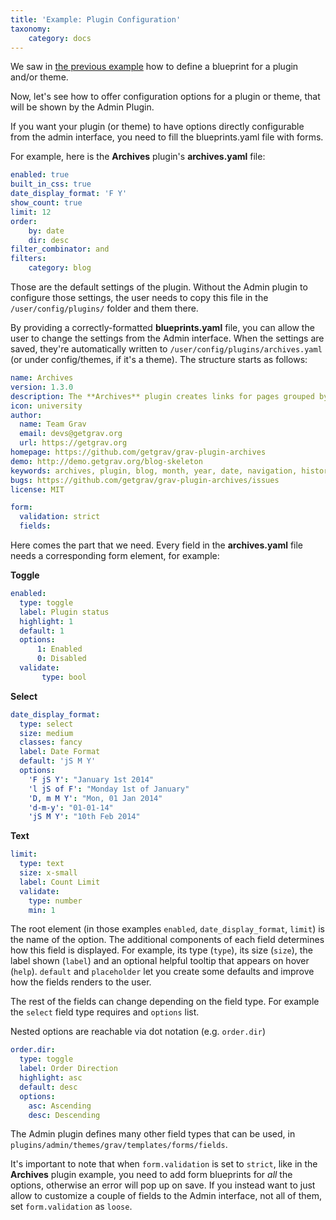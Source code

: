 ```yaml
---
title: 'Example: Plugin Configuration'
taxonomy:
    category: docs
---
```


We saw in [the previous example](../example-plugin-blueprint) how to define a blueprint for a plugin and/or theme.

Now, let's see how to offer configuration options for a plugin or theme, that will be shown by the Admin Plugin.

If you want your plugin (or theme) to have options directly configurable from the admin interface, you need to fill the blueprints.yaml file with forms.

For example, here is the **Archives** plugin's **archives.yaml** file:

```yaml
enabled: true
built_in_css: true
date_display_format: 'F Y'
show_count: true
limit: 12
order:
    by: date
    dir: desc
filter_combinator: and
filters:
    category: blog
```

Those are the default settings of the plugin. Without the Admin plugin to configure those settings, the user needs to copy this file in the `/user/config/plugins/` folder and them there.

By providing a correctly-formatted **blueprints.yaml** file, you can allow the user to change the settings from the Admin interface. When the settings are saved, they're automatically written to `/user/config/plugins/archives.yaml` (or under config/themes, if it's a theme). The structure starts as follows:

```yaml
name: Archives
version: 1.3.0
description: The **Archives** plugin creates links for pages grouped by month/year
icon: university
author:
  name: Team Grav
  email: devs@getgrav.org
  url: https://getgrav.org
homepage: https://github.com/getgrav/grav-plugin-archives
demo: http://demo.getgrav.org/blog-skeleton
keywords: archives, plugin, blog, month, year, date, navigation, history
bugs: https://github.com/getgrav/grav-plugin-archives/issues
license: MIT

form:
  validation: strict
  fields:
```

Here comes the part that we need. Every field in the **archives.yaml** file needs a corresponding form element, for example:

**Toggle**

```yaml
enabled:
  type: toggle
  label: Plugin status
  highlight: 1
  default: 1
  options:
      1: Enabled
      0: Disabled
  validate:
       type: bool
```

**Select**

```yaml
date_display_format:
  type: select
  size: medium
  classes: fancy
  label: Date Format
  default: 'jS M Y'
  options:
    'F jS Y': "January 1st 2014"
    'l jS of F': "Monday 1st of January"
    'D, m M Y': "Mon, 01 Jan 2014"
    'd-m-y': "01-01-14"
    'jS M Y': "10th Feb 2014"
```

**Text**

```yaml
limit:
  type: text
  size: x-small
  label: Count Limit
  validate:
    type: number
    min: 1
```

The root element (in those examples `enabled`, `date_display_format`, `limit`) is the name of the option. The additional components of each field determines how this field is displayed. For example, its type (`type`), its size (`size`), the label shown (`label`) and an optional helpful tooltip that appears on hover (`help`). `default` and `placeholder` let you create some defaults and improve how the fields renders to the user.

The rest of the fields can change depending on the field type. For example the `select` field type requires and `options` list.

Nested options are reachable via dot notation (e.g. `order.dir`)

```yaml
order.dir:
  type: toggle
  label: Order Direction
  highlight: asc
  default: desc
  options:
    asc: Ascending
    desc: Descending
```

The Admin plugin defines many other field types that can be used, in `plugins/admin/themes/grav/templates/forms/fields`.

It's important to note that when `form.validation` is set to `strict`, like in the **Archives** plugin example, you need to add form blueprints for _all_ the options, otherwise an error will pop up on save.
If you instead want to just allow to customize a couple of fields to the Admin interface, not all of them, set `form.validation` as `loose`.
